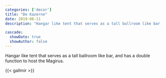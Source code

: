 ```yaml
---
categories: ['decor']
title: "De Kazerne"
date: 2019-06-11
description: "Hangar like tent that serves as a tall ballroom like bar, and has a double function to host the Magirus."

cascade:
  showDate: true
  showAuthor: false
---
```


Hangar like tent that serves as a tall ballroom like bar, and has a double function to host the Magirus.

{{< gallmir >}}

